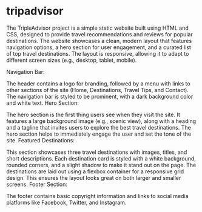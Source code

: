 # tripadvisor

The TripleAdvisor project is a simple static website built using HTML and CSS, designed to provide travel recommendations and reviews for popular destinations. The website showcases a clean, modern layout that features navigation options, a hero section for user engagement, and a curated list of top travel destinations. The layout is responsive, allowing it to adapt to different screen sizes (e.g., desktop, tablet, mobile).

Navigation Bar:

The header contains a logo for branding, followed by a menu with links to other sections of the site (Home, Destinations, Travel Tips, and Contact).
The navigation bar is styled to be prominent, with a dark background color and white text.
Hero Section:

The hero section is the first thing users see when they visit the site.
It features a large background image (e.g., scenic view), along with a heading and a tagline that invites users to explore the best travel destinations.
The hero section helps to immediately engage the user and set the tone of the site.
Featured Destinations:

This section showcases three travel destinations with images, titles, and short descriptions.
Each destination card is styled with a white background, rounded corners, and a slight shadow to make it stand out on the page.
The destinations are laid out using a flexbox container for a responsive grid design. This ensures the layout looks great on both larger and smaller screens.
Footer Section:

The footer contains basic copyright information and links to social media platforms like Facebook, Twitter, and Instagram.




